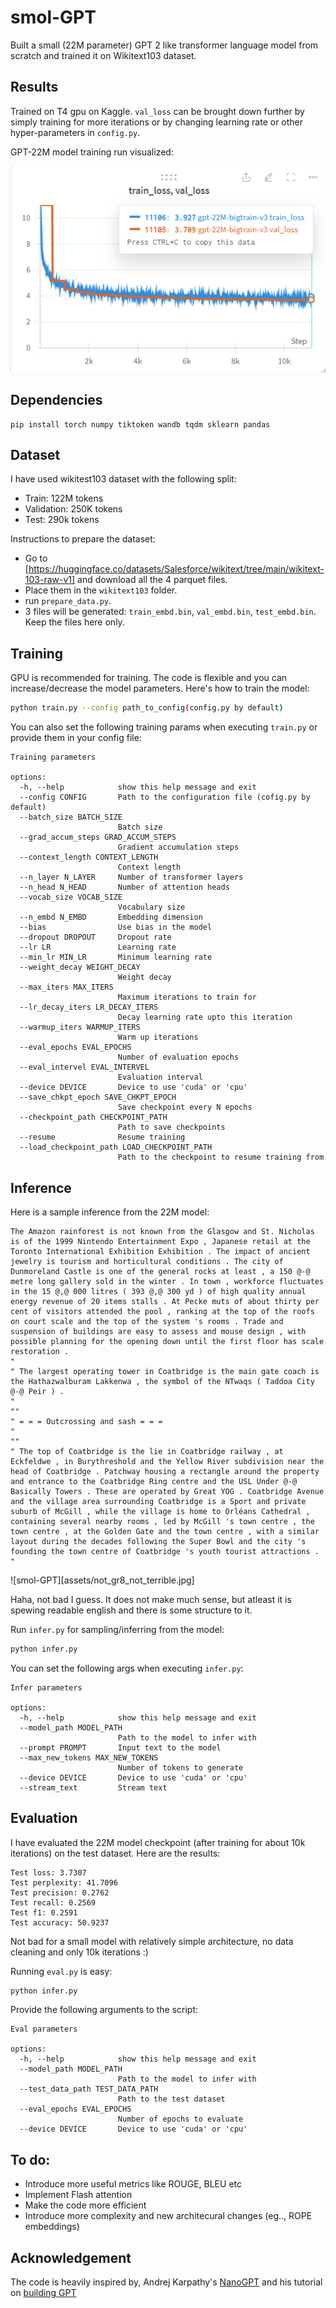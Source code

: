 # smol-GPT
Built a small (22M parameter) GPT 2 like transformer language model from scratch and trained it on Wikitext103 dataset.

## Results
Trained on T4 gpu on Kaggle. `val_loss` can be brought down further by simply training for more iterations or by changing learning rate or other hyper-parameters in `config.py`.

GPT-22M model training run visualized:

![smol-GPT](assets/GPT-22M_training_run.png)

## Dependencies
```
pip install torch numpy tiktoken wandb tqdm sklearn pandas
```
## Dataset
I have used wikitest103 dataset with the following split:
- Train: 122M tokens
- Validation: 250K tokens
- Test: 290k tokens

Instructions to prepare the dataset:
- Go to [https://huggingface.co/datasets/Salesforce/wikitext/tree/main/wikitext-103-raw-v1] and download all the 4 parquet files.
- Place them in the `wikitext103` folder.
- run `prepare_data.py`.
- 3 files will be generated: `train_embd.bin`, `val_embd.bin`, `test_embd.bin`. Keep the files here only.

## Training
GPU is recommended for training. The code is flexible and you can increase/decrease the model parameters. Here's how to train the model:
```sh
python train.py --config path_to_config(config.py by default)
```
You can also set the following training params when executing `train.py` or provide them in your config file:

```
Training parameters

options:
  -h, --help            show this help message and exit
  --config CONFIG       Path to the configuration file (cofig.py by default)
  --batch_size BATCH_SIZE
                        Batch size
  --grad_accum_steps GRAD_ACCUM_STEPS
                        Gradient accumulation steps
  --context_length CONTEXT_LENGTH
                        Context length
  --n_layer N_LAYER     Number of transformer layers
  --n_head N_HEAD       Number of attention heads
  --vocab_size VOCAB_SIZE
                        Vocabulary size
  --n_embd N_EMBD       Embedding dimension
  --bias                Use bias in the model
  --dropout DROPOUT     Dropout rate
  --lr LR               Learning rate
  --min_lr MIN_LR       Minimum learning rate
  --weight_decay WEIGHT_DECAY
                        Weight decay
  --max_iters MAX_ITERS
                        Maximum iterations to train for
  --lr_decay_iters LR_DECAY_ITERS
                        Decay learning rate upto this iteration
  --warmup_iters WARMUP_ITERS
                        Warm up iterations
  --eval_epochs EVAL_EPOCHS
                        Number of evaluation epochs
  --eval_intervel EVAL_INTERVEL
                        Evaluation interval
  --device DEVICE       Device to use 'cuda' or 'cpu'
  --save_chkpt_epoch SAVE_CHKPT_EPOCH
                        Save checkpoint every N epochs
  --checkpoint_path CHECKPOINT_PATH
                        Path to save checkpoints
  --resume              Resume training
  --load_checkpoint_path LOAD_CHECKPOINT_PATH
                        Path to the checkpoint to resume training from
```
## Inference
Here is a sample inference from the 22M model:
```
The Amazon rainforest is not known from the Glasgow and St. Nicholas is of the 1999 Nintendo Entertainment Expo , Japanese retail at the Toronto International Exhibition Exhibition . The impact of ancient jewelry is tourism and horticultural conditions . The city of Dunmoreland Castle is one of the general rocks at least , a 150 @-@ metre long gallery sold in the winter . In town , workforce fluctuates in the 15 @,@ 000 litres ( 393 @,@ 300 yd ) of high quality annual energy revenue of 20 items stalls . At Pecke muts of about thirty per cent of visitors attended the pool , ranking at the top of the roofs on court scale and the top of the system 's rooms . Trade and suspension of buildings are easy to assess and mouse design , with possible planning for the opening down until the first floor has scale restoration .
"
" The largest operating tower in Coatbridge is the main gate coach is the Hathazwalburam Lakkenwa , the symbol of the NTwaqs ( Taddoa City @-@ Peir ) .
"
""
" = = = Outcrossing and sash = = =
"
""
" The top of Coatbridge is the lie in Coatbridge railway , at Eckfeldwe , in Burythreshold and the Yellow River subdivision near the head of Coatbridge . Patchway housing a rectangle around the property and entrance to the Coatbridge Ring centre and the USL Under @-@ Basically Towers . These are operated by Great YOG . Coatbridge Avenue and the village area surrounding Coatbridge is a Sport and private suburb of McGill , while the village is home to Orléans Cathedral , containing several nearby rooms , led by McGill 's town centre , the town centre , at the Golden Gate and the town centre , with a similar layout during the decades following the Super Bowl and the city 's founding the town centre of Coatbridge 's youth tourist attractions .
"
```
![smol-GPT][assets/not_gr8_not_terrible.jpg]

Haha, not bad I guess. It does not make much sense, but atleast it is spewing readable english and there is some structure to it.

Run `infer.py` for sampling/inferring from the model:
```sh
python infer.py
```
You can set the following args when executing `infer.py`:
```
Infer parameters

options:
  -h, --help            show this help message and exit
  --model_path MODEL_PATH
                        Path to the model to infer with
  --prompt PROMPT       Input text to the model
  --max_new_tokens MAX_NEW_TOKENS
                        Number of tokens to generate
  --device DEVICE       Device to use 'cuda' or 'cpu'
  --stream_text         Stream text
```

## Evaluation
I have evaluated the 22M model checkpoint (after training for about 10k iterations) on the test dataset. Here are the results:
```
Test loss: 3.7307
Test perplexity: 41.7096
Test precision: 0.2762
Test recall: 0.2569
Test f1: 0.2591
Test accuracy: 50.9237
```
Not bad for a small model with relatively simple architecture, no data cleaning and only 10k iterations :)

Running `eval.py` is easy:
```sh
python infer.py
```

Provide the following arguments to the script:
```
Eval parameters

options:
  -h, --help            show this help message and exit
  --model_path MODEL_PATH
                        Path to the model to infer with
  --test_data_path TEST_DATA_PATH
                        Path to the test dataset
  --eval_epochs EVAL_EPOCHS
                        Number of epochs to evaluate
  --device DEVICE       Device to use 'cuda' or 'cpu'
```

## To do:
- Introduce more useful metrics like ROUGE, BLEU etc
- Implement Flash attention
- Make the code more efficient
- Introduce more complexity and new architecural changes (eg.., ROPE embeddings)

## Acknowledgement
The code is heavily inspired by, Andrej Karpathy's [NanoGPT](https://github.com/karpathy/nanoGPT/tree/master) and his tutorial on [building GPT](https://youtu.be/kCc8FmEb1nY?si=3cN5plr_WInoWegP)
